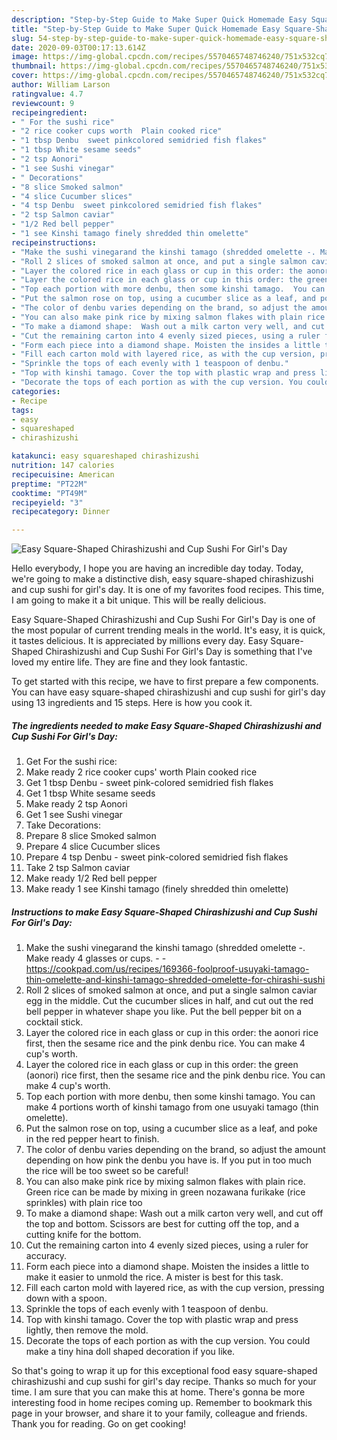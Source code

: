 ```yaml
---
description: "Step-by-Step Guide to Make Super Quick Homemade Easy Square-Shaped Chirashizushi and Cup Sushi For Girl&amp;#39;s Day"
title: "Step-by-Step Guide to Make Super Quick Homemade Easy Square-Shaped Chirashizushi and Cup Sushi For Girl&amp;#39;s Day"
slug: 54-step-by-step-guide-to-make-super-quick-homemade-easy-square-shaped-chirashizushi-and-cup-sushi-for-girl-and-39-s-day
date: 2020-09-03T00:17:13.614Z
image: https://img-global.cpcdn.com/recipes/5570465748746240/751x532cq70/easy-square-shaped-chirashizushi-and-cup-sushi-for-girls-day-recipe-main-photo.jpg
thumbnail: https://img-global.cpcdn.com/recipes/5570465748746240/751x532cq70/easy-square-shaped-chirashizushi-and-cup-sushi-for-girls-day-recipe-main-photo.jpg
cover: https://img-global.cpcdn.com/recipes/5570465748746240/751x532cq70/easy-square-shaped-chirashizushi-and-cup-sushi-for-girls-day-recipe-main-photo.jpg
author: William Larson
ratingvalue: 4.7
reviewcount: 9
recipeingredient:
- " For the sushi rice"
- "2 rice cooker cups worth  Plain cooked rice"
- "1 tbsp Denbu  sweet pinkcolored semidried fish flakes"
- "1 tbsp White sesame seeds"
- "2 tsp Aonori"
- "1 see Sushi vinegar"
- " Decorations"
- "8 slice Smoked salmon"
- "4 slice Cucumber slices"
- "4 tsp Denbu  sweet pinkcolored semidried fish flakes"
- "2 tsp Salmon caviar"
- "1/2 Red bell pepper"
- "1 see Kinshi tamago finely shredded thin omelette"
recipeinstructions:
- "Make the sushi vinegarand the kinshi tamago (shredded omelette -. Make ready 4 glasses or cups.  https://cookpad.com/us/recipes/169366-foolproof-usuyaki-tamago-thin-omelette-and-kinshi-tamago-shredded-omelette-for-chirashi-sushi"
- "Roll 2 slices of smoked salmon at once, and put a single salmon caviar egg in the middle.  Cut the cucumber slices in half, and cut out the red bell pepper in whatever shape you like. Put the bell pepper bit on a cocktail stick."
- "Layer the colored rice in each glass or cup in this order: the aonori rice first, then the sesame rice and the pink denbu rice. You can make 4 cup&#39;s worth."
- "Layer the colored rice in each glass or cup in this order: the green (aonori) rice first, then the sesame rice and the pink denbu rice. You can make 4 cup&#39;s worth."
- "Top each portion with more denbu, then some kinshi tamago.  You can make 4 portions worth of kinshi tamago from one usuyaki tamago (thin omelette)."
- "Put the salmon rose on top, using a cucumber slice as a leaf, and poke in the red pepper heart to finish."
- "The color of denbu varies depending on the brand, so adjust the amount depending on how pink the denbu you have is. If you put in too much the rice will be too sweet so be careful!"
- "You can also make pink rice by mixing salmon flakes with plain rice. Green rice can be made by mixing in green nozawana furikake (rice sprinkles) with plain rice too"
- "To make a diamond shape:  Wash out a milk carton very well, and cut off the top and bottom. Scissors are best for cutting off the top, and a cutting knife for the bottom."
- "Cut the remaining carton into 4 evenly sized pieces, using a ruler for accuracy."
- "Form each piece into a diamond shape. Moisten the insides a little to make it easier to unmold the rice. A mister is best for this task."
- "Fill each carton mold with layered rice, as with the cup version, pressing down with a spoon."
- "Sprinkle the tops of each evenly with 1 teaspoon of denbu."
- "Top with kinshi tamago. Cover the top with plastic wrap and press lightly, then remove the mold."
- "Decorate the tops of each portion as with the cup version. You could make a tiny hina doll shaped decoration if you like."
categories:
- Recipe
tags:
- easy
- squareshaped
- chirashizushi

katakunci: easy squareshaped chirashizushi 
nutrition: 147 calories
recipecuisine: American
preptime: "PT22M"
cooktime: "PT49M"
recipeyield: "3"
recipecategory: Dinner

---
```



![Easy Square-Shaped Chirashizushi and Cup Sushi For Girl&#39;s Day](https://img-global.cpcdn.com/recipes/5570465748746240/751x532cq70/easy-square-shaped-chirashizushi-and-cup-sushi-for-girls-day-recipe-main-photo.jpg)

Hello everybody, I hope you are having an incredible day today. Today, we're going to make a distinctive dish, easy square-shaped chirashizushi and cup sushi for girl&#39;s day. It is one of my favorites food recipes. This time, I am going to make it a bit unique. This will be really delicious.

Easy Square-Shaped Chirashizushi and Cup Sushi For Girl&#39;s Day is one of the most popular of current trending meals in the world. It's easy, it is quick, it tastes delicious. It is appreciated by millions every day. Easy Square-Shaped Chirashizushi and Cup Sushi For Girl&#39;s Day is something that I've loved my entire life. They are fine and they look fantastic.




To get started with this recipe, we have to first prepare a few components. You can have easy square-shaped chirashizushi and cup sushi for girl&#39;s day using 13 ingredients and 15 steps. Here is how you cook it.

<!--inarticleads1-->

##### The ingredients needed to make Easy Square-Shaped Chirashizushi and Cup Sushi For Girl&#39;s Day:

1. Get  For the sushi rice:
1. Make ready 2 rice cooker cups&#39; worth  Plain cooked rice
1. Get 1 tbsp Denbu - sweet pink-colored semidried fish flakes
1. Get 1 tbsp White sesame seeds
1. Make ready 2 tsp Aonori
1. Get 1 see Sushi vinegar
1. Take  Decorations:
1. Prepare 8 slice Smoked salmon
1. Prepare 4 slice Cucumber slices
1. Prepare 4 tsp Denbu - sweet pink-colored semidried fish flakes
1. Take 2 tsp Salmon caviar
1. Make ready 1/2 Red bell pepper
1. Make ready 1 see Kinshi tamago (finely shredded thin omelette)




<!--inarticleads2-->

##### Instructions to make Easy Square-Shaped Chirashizushi and Cup Sushi For Girl&#39;s Day:

1. Make the sushi vinegarand the kinshi tamago (shredded omelette -. Make ready 4 glasses or cups. -  - https://cookpad.com/us/recipes/169366-foolproof-usuyaki-tamago-thin-omelette-and-kinshi-tamago-shredded-omelette-for-chirashi-sushi
1. Roll 2 slices of smoked salmon at once, and put a single salmon caviar egg in the middle.  Cut the cucumber slices in half, and cut out the red bell pepper in whatever shape you like. Put the bell pepper bit on a cocktail stick.
1. Layer the colored rice in each glass or cup in this order: the aonori rice first, then the sesame rice and the pink denbu rice. You can make 4 cup&#39;s worth.
1. Layer the colored rice in each glass or cup in this order: the green (aonori) rice first, then the sesame rice and the pink denbu rice. You can make 4 cup&#39;s worth.
1. Top each portion with more denbu, then some kinshi tamago.  You can make 4 portions worth of kinshi tamago from one usuyaki tamago (thin omelette).
1. Put the salmon rose on top, using a cucumber slice as a leaf, and poke in the red pepper heart to finish.
1. The color of denbu varies depending on the brand, so adjust the amount depending on how pink the denbu you have is. If you put in too much the rice will be too sweet so be careful!
1. You can also make pink rice by mixing salmon flakes with plain rice. Green rice can be made by mixing in green nozawana furikake (rice sprinkles) with plain rice too
1. To make a diamond shape:  Wash out a milk carton very well, and cut off the top and bottom. Scissors are best for cutting off the top, and a cutting knife for the bottom.
1. Cut the remaining carton into 4 evenly sized pieces, using a ruler for accuracy.
1. Form each piece into a diamond shape. Moisten the insides a little to make it easier to unmold the rice. A mister is best for this task.
1. Fill each carton mold with layered rice, as with the cup version, pressing down with a spoon.
1. Sprinkle the tops of each evenly with 1 teaspoon of denbu.
1. Top with kinshi tamago. Cover the top with plastic wrap and press lightly, then remove the mold.
1. Decorate the tops of each portion as with the cup version. You could make a tiny hina doll shaped decoration if you like.




So that's going to wrap it up for this exceptional food easy square-shaped chirashizushi and cup sushi for girl&#39;s day recipe. Thanks so much for your time. I am sure that you can make this at home. There's gonna be more interesting food in home recipes coming up. Remember to bookmark this page in your browser, and share it to your family, colleague and friends. Thank you for reading. Go on get cooking!
